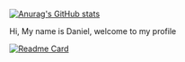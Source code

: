 [![Anurag's GitHub stats](https://github-readme-stats.vercel.app/api?username=Letopoff)](https://github.com/anuraghazra/github-readme-stats)

Hi, My name is Daniel, welcome to my profile
<!---
Letopoff/Letopoff is a ✨ special ✨ repository because its `README.md` (this file) appears on your GitHub profile.
You can click the Preview link to take a look at your changes.
--->
[![Readme Card](https://github-readme-stats.vercel.app/api/pin/?username=anuraghazra&repo=github-readme-stats)](https://github.com/anuraghazra/github-readme-stats)
